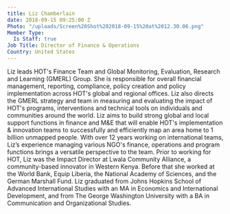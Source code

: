 ```yaml
---
title: Liz Chamberlain
date: 2018-09-15 09:25:00 Z
Photo: "/uploads/Screen%20Shot%202018-09-15%20at%2012.30.06.png"
Member Type:
  Is Staff: true
Job Title: Director of Finance & Operations
Country: United States
---
```


Liz leads HOT's Finance Team and Global Monitoring, Evaluation, Research and Learning (GMERL) Group. She is responsible for overall financial management, reporting, compliance, policy creation and policy implementation across HOT's global and regional offices. Liz also directs the GMERL strategy and team in measuring and evaluating the impact of HOT's programs, interventions and technical tools on individuals and communities around the world. Liz aims to build strong global and local support functions in finance and M&E that will enable HOT's implementation & innovation teams to successfully and efficiently map an area home to 1 billion unmapped people. With over 12 years working on international teams, Liz’s experience managing various NGO's finance, operations and program functions brings a versatile perspective to the team. Prior to working for HOT, Liz was the Impact Director at Lwala Community Alliance, a community-based innovator in Western Kenya. Before that she worked at the World Bank, Equip Liberia, the National Academy of Sciences, and the German Marshall Fund. Liz graduated from Johns Hopkins School of Advanced International Studies with an MA in Economics and International Development, and from The George Washington University with a BA in Communication and Organizational Studies.
